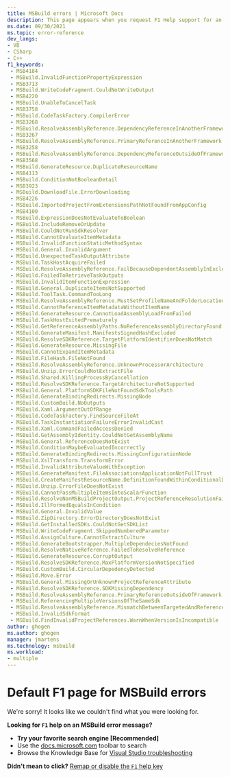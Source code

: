 ```yaml
---
title: MSBuild errors | Microsoft Docs
description: This page appears when you request F1 Help support for an MSBuild error, but no page exists for that error.
ms.date: 09/30/2021
ms.topic: error-reference
dev_langs:
- VB
- CSharp
- C++
f1_keywords:
 - MSB4184
 - MSBuild.InvalidFunctionPropertyExpression
 - MSB3713
 - MSBuild.WriteCodeFragment.CouldNotWriteOutput
 - MSB4220
 - MSBuild.UnableToCancelTask
 - MSB3758
 - MSBuild.CodeTaskFactory.CompilerError
 - MSB3268
 - MSBuild.ResolveAssemblyReference.DependencyReferenceInAnotherFramework
 - MSB3267
 - MSBuild.ResolveAssemblyReference.PrimaryReferenceInAnotherFramework
 - MSB3258
 - MSBuild.ResolveAssemblyReference.DependencyReferenceOutsideOfFramework
 - MSB3568
 - MSBuild.GenerateResource.DuplicateResourceName
 - MSB4113
 - MSBuild.ConditionNotBooleanDetail
 - MSB3923
 - MSBuild.DownloadFile.ErrorDownloading
 - MSB4226
 - MSBuild.ImportedProjectFromExtensionsPathNotFoundFromAppConfig
 - MSB4100
 - MSBuild.ExpressionDoesNotEvaluateToBoolean
 - MSBuild.IncludeRemoveOrUpdate
 - MSBuild.CouldNotRunSdkResolver
 - MSBuild.CannotEvaluateItemMetadata
 - MSBuild.InvalidFunctionStaticMethodSyntax
 - MSBuild.General.InvalidArgument
 - MSBuild.UnexpectedTaskOutputAttribute
 - MSBuild.TaskHostAcquireFailed
 - MSBuild.ResolveAssemblyReference.FailBecauseDependentAssemblyInExclusionList
 - MSBuild.FailedToRetrieveTaskOutputs
 - MSBuild.InvalidItemFunctionExpression
 - MSBuild.General.DuplicateItemsNotSupported
 - MSBuild.ToolTask.CommandTooLong
 - MSBuild.ResolveAssemblyReference.MustSetProfileNameAndFolderLocations
 - MSBuild.CannotReferenceItemMetadataWithoutItemName
 - MSBuild.GenerateResource.CannotLoadAssemblyLoadFromFailed
 - MSBuild.TaskHostExitedPrematurely
 - MSBuild.GetReferenceAssemblyPaths.NoReferenceAssemblyDirectoryFound
 - MSBuild.GenerateManifest.ManifestsSignedHashExcluded
 - MSBuild.ResolveSDKReference.TargetPlatformIdentifierDoesNotMatch
 - MSBuild.GenerateResource.MissingFile
 - MSBuild.CannotExpandItemMetadata
 - MSBuild.FileHash.FileNotFound
 - MSBuild.ResolveAssemblyReference.UnknownProcessorArchitecture
 - MSBuild.Unzip.ErrorCouldNotExtractFile
 - MSBuild.Shared.KillingProcessByCancellation
 - MSBuild.ResolveSDKReference.TargetArchitectureNotSupported
 - MSBuild.General.PlatformSDKFileNotFoundSdkToolsPath
 - MSBuild.GenerateBindingRedirects.MissingNode
 - MSBuild.CustomBuild.NoOutputs
 - MSBuild.Xaml.ArgumentOutOfRange
 - MSBuild.CodeTaskFactory.FindSourceFileAt
 - MSBuild.TaskInstantiationFailureErrorInvalidCast
 - MSBuild.Xaml.CommandFailedAccessDenied
 - MSBuild.GetAssemblyIdentity.CouldNotGetAssemblyName
 - MSBuild.General.ReferenceDoesNotExist
 - MSBuild.ConditionMaybeEvaluatedIncorrectly
 - MSBuild.GenerateBindingRedirects.MissingConfigurationNode
 - MSBuild.XslTransform.TransformError
 - MSBuild.InvalidAttributeValueWithException
 - MSBuild.GenerateManifest.FileAssociationsApplicationNotFullTrust
 - MSBuild.CreateManifestResourceName.DefinitionFoundWithinConditionalDirective
 - MSBuild.Unzip.ErrorFileDoesNotExist
 - MSBuild.CannotPassMultipleItemsIntoScalarFunction
 - MSBuild.ResolveNonMSBuildProjectOutput.ProjectReferenceResolutionFailure
 - MSBuild.IllFormedEqualsInCondition
 - MSBuild.General.InvalidValue
 - MSBuild.ZipDirectory.ErrorDirectoryDoesNotExist
 - MSBuild.GetInstalledSDKs.CouldNotGetSDKList
 - MSBuild.WriteCodeFragment.SkippedNumberedParameter
 - MSBuild.AssignCulture.CannotExtractCulture
 - MSBuild.GenerateBootstrapper.MultipleDependeciesNotFound
 - MSBuild.ResolveNativeReference.FailedToResolveReference
 - MSBuild.GenerateResource.CorruptOutput
 - MSBuild.ResolveSDKReference.MaxPlatformVersionNotSpecified
 - MSBuild.CustomBuild.CircularDepedencyDetected
 - MSBuild.Move.Error
 - MSBuild.General.MissingOrUnknownProjectReferenceAttribute
 - MSBuild.ResolveSDKReference.SDKMissingDependency
 - MSBuild.ResolveAssemblyReference.PrimaryReferenceOutsideOfFramework
 - MSBuild.ReferencingMultipleVersionsOfTheSameSdk
 - MSBuild.ResolveAssemblyReference.MismatchBetweenTargetedAndReferencedArchOfImplementation
 - MSBuild.InvalidSdkFormat
 - MSBuild.FindInvalidProjectReferences.WarnWhenVersionIsIncompatible
author: ghogen
ms.author: ghogen
manager: jmartens
ms.technology: msbuild
ms.workload:
- multiple
---
```

# Default F1 page for MSBuild errors

We're sorry! It looks like we couldn't find what you were looking for.

**Looking for `F1` help on an MSBuild error message?**
- **Try your favorite search engine [Recommended]**
- Use the [docs.microsoft.com](/) toolbar to search 
- Browse the Knowledge Base for [Visual Studio troubleshooting](/troubleshoot/visualstudio/welcome-visual-studio/)

**Didn't mean to click?** [Remap or disable the `F1` help key](../ide/not-in-toc/change-f1-help-key.md)
